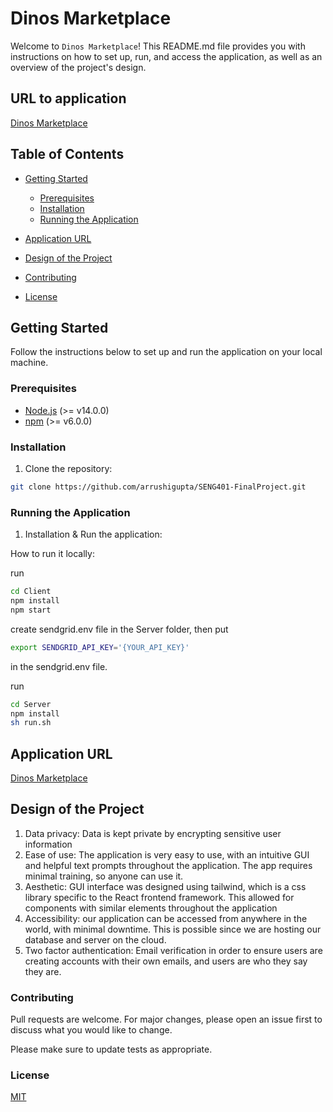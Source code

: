 # Dinos Marketplace

Welcome to `Dinos Marketplace`! This README.md file provides you with instructions on how to set up, run, and access the application, as well as an overview of the project's design.

## URL to application

[Dinos Marketplace](https://dinos-marketplace-react.uw.r.appspot.com/)

## Table of Contents

- [Getting Started](#getting-started)
  - [Prerequisites](#prerequisites)
  - [Installation](#installation)
  - [Running the Application](#running-the-application)
  
- [Application URL](#application-url)
- [Design of the Project](#design-of-the-project)
- [Contributing](#contributing)
- [License](#license)

## Getting Started

Follow the instructions below to set up and run the application on your local machine.

### Prerequisites

- [Node.js](https://nodejs.org/en/) (>= v14.0.0)
- [npm](https://www.npmjs.com/) (>= v6.0.0)

### Installation

1. Clone the repository:

```bash
git clone https://github.com/arrushigupta/SENG401-FinalProject.git
```

### Running the Application

1. Installation & Run the application:

How to run it locally:

run

```bash
cd Client
npm install
npm start
```

create sendgrid.env file in the Server folder, then put

```bash
export SENDGRID_API_KEY='{YOUR_API_KEY}'
```

in the sendgrid.env file.

run

```bash
cd Server
npm install
sh run.sh
```

## Application URL

[Dinos Marketplace](https://dinos-marketplace-react.uw.r.appspot.com/)

## Design of the Project

1. Data privacy: Data is kept private by encrypting sensitive user information
2. Ease of use: The application is very easy to use, with an intuitive GUI and helpful text prompts throughout the application. The app requires minimal training, so anyone can use it.
3. Aesthetic: GUI interface was designed using tailwind, which is a css library specific to the React frontend framework. This allowed for components with similar elements throughout the application
4. Accessibility: our application can be accessed from anywhere in the world, with minimal downtime. This is possible since we are hosting our database and server on the cloud.
5. Two factor authentication: Email verification in order to ensure users are creating accounts with their own emails, and users are who they say they are.

### Contributing

Pull requests are welcome. For major changes, please open an issue first
to discuss what you would like to change.

Please make sure to update tests as appropriate.

### License

[MIT](https://choosealicense.com/licenses/mit/)
